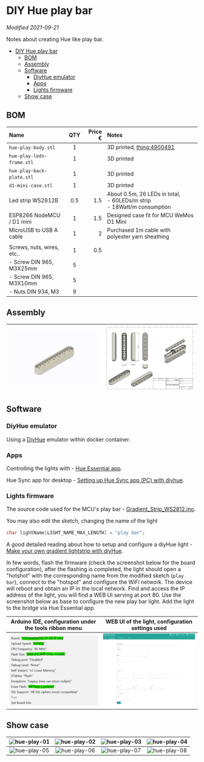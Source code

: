 # DIY Hue play bar

*Modified 2021-09-21*

Notes about creating Hue like play bar.

- [DIY Hue play bar](#diy-hue-play-bar)
  - [BOM](#bom)
  - [Assembly](#assembly)
  - [Software](#software)
    - [DiyHue emulator](#diyhue-emulator)
    - [Apps](#apps)
    - [Lights firmware](#lights-firmware)
  - [Show case](#show-case)


## BOM

| Name | QTY | Price € | Notes |
|:-----|:---:|--------:|:------|
| ``hue-play-body.stl``       | 1   |     | 3D printed, [thing:4900491](https://www.thingiverse.com/thing:4900491) |
| ``hue-play-leds-frame.stl`` | 1   |     | 3D printed |
| ``hue-play-back-plate.stl`` | 1   |     | 3D printed |
| ``d1-mini-case.stl``        | 1   |     | 3D printed |
| Led strip WS2812B           | 0.5 | 1.5 | About 0.5m, 26 LEDs in total, <br> - 60LEDs/m strip <br> - 18Watt/m consumption | 
| ESP8266 NodeMCU / D1 mini   | 1   | 1.5 | Designed case fit for MCU WeMos D1 Mini |
| MicroUSB to USB A cable     | 1   | 2   | Purchased 1m cable with polyester yarn sheathing |
|                             |     |     | |
| Screws, nuts, wires, etc..  | 1   | 0.5 | |
| - Screw DIN 965, M3X25mm    | 5   |     | |
| - Screw DIN 965, M3X10mm    | 5   |     | |
| - Nuts DIN 934, M3          | 9   |     | |

## Assembly

| ![hue-play-assembly.gif](./assets/images/hue-play-assembly.gif) | ![hue-play-drawing.png](./assets/images/hue-play-drawing.png) | 
|:---------------------------------------------------------------:|:-------------------------------------------------------------:|

## Software

### DiyHue emulator

Using a [DiyHue](https://diyhue.org/) emulator within docker container.

### Apps

Controlling the lights with - [Hue Essential app](https://www.hueessentials.com/).

Hue Sync app for desktop - [Setting up Hue Sync app (PC) with diyhue](https://diyhue.discourse.group/t/setting-up-hue-sync-app-pc-with-diyhue/240).

### Lights firmware

The source code used for the MCU's play bar - [Gradient_Strip_WS2812.ino](https://github.com/diyhue/Lights/blob/master/Arduino/Gradient_Strip_WS2812/Gradient_Strip_WS2812.ino).

You may also edit the sketch, changing the name of the light
```ino
char lightName[LIGHT_NAME_MAX_LENGTH] = "play bar";
```

A good detailed reading about how to setup and configure a diyHue light - [Make your own gradient lightstrip with diyHue](https://community.hueessentials.com/t/make-your-own-gradient-lightstrip-with-diyhue/1568).

In few words, flash the firmware (check the screenshot below for the board configuration), 
after the flashing is completed, the light should open a "hotshot" with the corresponding name from the modified sketch (``play bar``),
connect to the "hotspot" and configure the WiFi network. 
The device will reboot and obtain an IP in the local network.
Find and access the IP address of the light, you will find a WEB UI serving at port 80.
Use the screenshot below as base to configure the new play bar light.
Add the light to the bridge via Hue Essential app.

| Arduino IDE, configuration under the tools ribbon menu                    | WEB UI of the light, configuration settings used |
|:-------------------------------------------------------------------------:|:------------------------------------------------:|
| ![hue-play-sketch-config.png](./assets/images/hue-play-sketch-config.png) | ![hue-play-web-config.png](./assets/images/hue-play-web-config.png) |

## Show case

| ![hue-play-01](./assets/images/1.jpg) | ![hue-play-02](./assets/images/2.jpg) | ![hue-play-03](./assets/images/3.jpg) | ![hue-play-04](./assets/images/4.jpg) |
|:-------------------------------------:|:-------------------------------------:|:-------------------------------------:|:-------------------------------------:|
| ![hue-play-05](./assets/images/5.jpg) | ![hue-play-06](./assets/images/6.jpg) | ![hue-play-07](./assets/images/7.jpg) | ![hue-play-08](./assets/images/8.jpg) |
